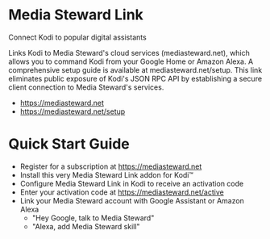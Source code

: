 # Media Steward Link

Connect Kodi to popular digital assistants

Links Kodi to Media Steward's cloud services (mediasteward.net), which allows you to command Kodi from your Google Home
or Amazon Alexa. A comprehensive setup guide is available at mediasteward.net/setup. This link eliminates public
exposure of Kodi's JSON RPC API by establishing a secure client connection to Media Steward's services.

- https://mediasteward.net
- https://mediasteward.net/setup

# Quick Start Guide

- Register for a subscription at https://mediasteward.net
- Install this very Media Steward Link addon for Kodi&trade;
- Configure Media Steward Link in Kodi to receive an activation code
- Enter your activation code at https://mediasteward.net/active
- Link your Media Steward account with Google Assistant or Amazon Alexa
    - "Hey Google, talk to Media Steward"
    - "Alexa, add Media Steward skill"
